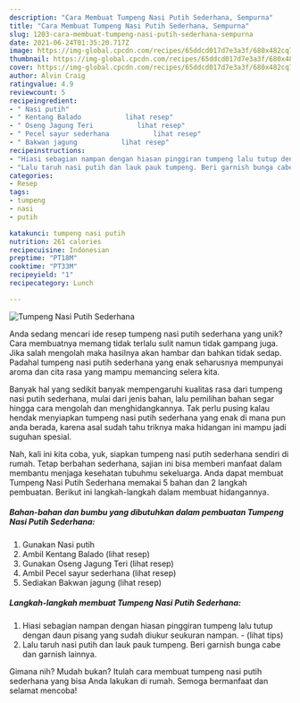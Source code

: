 ```yaml
---
description: "Cara Membuat Tumpeng Nasi Putih Sederhana, Sempurna"
title: "Cara Membuat Tumpeng Nasi Putih Sederhana, Sempurna"
slug: 1203-cara-membuat-tumpeng-nasi-putih-sederhana-sempurna
date: 2021-06-24T01:35:20.717Z
image: https://img-global.cpcdn.com/recipes/65ddcd017d7e3a3f/680x482cq70/tumpeng-nasi-putih-sederhana-foto-resep-utama.jpg
thumbnail: https://img-global.cpcdn.com/recipes/65ddcd017d7e3a3f/680x482cq70/tumpeng-nasi-putih-sederhana-foto-resep-utama.jpg
cover: https://img-global.cpcdn.com/recipes/65ddcd017d7e3a3f/680x482cq70/tumpeng-nasi-putih-sederhana-foto-resep-utama.jpg
author: Alvin Craig
ratingvalue: 4.9
reviewcount: 5
recipeingredient:
- " Nasi putih"
- " Kentang Balado           lihat resep"
- " Oseng Jagung Teri           lihat resep"
- " Pecel sayur sederhana           lihat resep"
- " Bakwan jagung           lihat resep"
recipeinstructions:
- "Hiasi sebagian nampan dengan hiasan pinggiran tumpeng lalu tutup dengan daun pisang yang sudah diukur seukuran nampan.           (lihat tips)"
- "Lalu taruh nasi putih dan lauk pauk tumpeng. Beri garnish bunga cabe dan garnish lainnya."
categories:
- Resep
tags:
- tumpeng
- nasi
- putih

katakunci: tumpeng nasi putih 
nutrition: 261 calories
recipecuisine: Indonesian
preptime: "PT18M"
cooktime: "PT33M"
recipeyield: "1"
recipecategory: Lunch

---
```



![Tumpeng Nasi Putih Sederhana](https://img-global.cpcdn.com/recipes/65ddcd017d7e3a3f/680x482cq70/tumpeng-nasi-putih-sederhana-foto-resep-utama.jpg)

Anda sedang mencari ide resep tumpeng nasi putih sederhana yang unik? Cara membuatnya memang tidak terlalu sulit namun tidak gampang juga. Jika salah mengolah maka hasilnya akan hambar dan bahkan tidak sedap. Padahal tumpeng nasi putih sederhana yang enak seharusnya mempunyai aroma dan cita rasa yang mampu memancing selera kita.



Banyak hal yang sedikit banyak mempengaruhi kualitas rasa dari tumpeng nasi putih sederhana, mulai dari jenis bahan, lalu pemilihan bahan segar hingga cara mengolah dan menghidangkannya. Tak perlu pusing kalau hendak menyiapkan tumpeng nasi putih sederhana yang enak di mana pun anda berada, karena asal sudah tahu triknya maka hidangan ini mampu jadi suguhan spesial.


Nah, kali ini kita coba, yuk, siapkan tumpeng nasi putih sederhana sendiri di rumah. Tetap berbahan sederhana, sajian ini bisa memberi manfaat dalam membantu menjaga kesehatan tubuhmu sekeluarga. Anda dapat membuat Tumpeng Nasi Putih Sederhana memakai 5 bahan dan 2 langkah pembuatan. Berikut ini langkah-langkah dalam membuat hidangannya.

<!--inarticleads1-->

##### Bahan-bahan dan bumbu yang dibutuhkan dalam pembuatan Tumpeng Nasi Putih Sederhana:

1. Gunakan  Nasi putih
1. Ambil  Kentang Balado           (lihat resep)
1. Gunakan  Oseng Jagung Teri           (lihat resep)
1. Ambil  Pecel sayur sederhana           (lihat resep)
1. Sediakan  Bakwan jagung           (lihat resep)




<!--inarticleads2-->

##### Langkah-langkah membuat Tumpeng Nasi Putih Sederhana:

1. Hiasi sebagian nampan dengan hiasan pinggiran tumpeng lalu tutup dengan daun pisang yang sudah diukur seukuran nampan. -           (lihat tips)
1. Lalu taruh nasi putih dan lauk pauk tumpeng. Beri garnish bunga cabe dan garnish lainnya.




Gimana nih? Mudah bukan? Itulah cara membuat tumpeng nasi putih sederhana yang bisa Anda lakukan di rumah. Semoga bermanfaat dan selamat mencoba!
